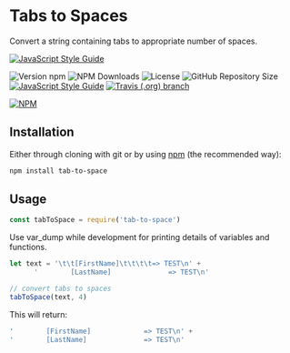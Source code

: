 # Tabs to Spaces
Convert a string containing tabs to appropriate number of spaces.

[![JavaScript Style Guide](https://cdn.rawgit.com/standard/standard/master/badge.svg)](https://github.com/standard/standard)

![Version npm](https://img.shields.io/npm/v/tab-to-space.svg?style=for-the-badge)
![NPM Downloads](https://img.shields.io/npm/dt/tab-to-space.svg?style=for-the-badge)
![License](https://img.shields.io/npm/l/tab-to-space.svg?style=for-the-badge)
![GitHub Repository Size](https://img.shields.io/github/repo-size/smartankur4u/tabs-to-spaces.svg?style=for-the-badge)
[![JavaScript Style Guide](https://img.shields.io/badge/code_style-standard-brightgreen.svg?style=for-the-badge)](https://standardjs.com)
[![Travis (.org) branch](https://img.shields.io/travis/smartankur4u/tabs-to-spaces/master?style=for-the-badge)](https://travis-ci.org/smartankur4u/tabs-to-spaces)

[![NPM](https://nodei.co/npm/tab-to-space.png?downloads=true&downloadRank=true)](https://nodei.co/npm/var_dump/)


## Installation

Either through cloning with git or by using [npm](http://npmjs.org) (the recommended way):

```bash
npm install tab-to-space
```


## Usage

```js
const tabToSpace = require('tab-to-space')

```

Use var_dump while development for printing details of variables and functions.

```js
let text = '\t\t[FirstName]\t\t\t\t=> TEST\n' +
      '        [LastName]              => TEST\n'

// convert tabs to spaces
tabToSpace(text, 4)
```

This will return:

```js
'        [FirstName]             => TEST\n' +
'        [LastName]              => TEST\n'

```
